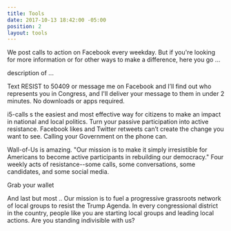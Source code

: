 ```yaml
---
title: Tools
date: 2017-10-13 18:42:00 -05:00
position: 2
layout: tools
---
```


We post calls to action on Facebook every weekday. But if you're looking for more information or for other ways to make a difference, here you go ...

description of ...

Text RESIST to 50409 or message me on Facebook and I’ll find out who represents you in Congress, and I'll deliver your message to them in under 2 minutes. No downloads or apps required.

i5-calls s the easiest and most effective way for citizens to make an impact in national and local politics. Turn your passive participation into active resistance. Facebook likes and Twitter retweets can’t create the change you want to see. Calling your Government on the phone can.


Wall-of-Us is amazing. "Our mission is to make it simply irresistible for Americans to become active participants in rebuilding our democracy." Four weekly acts of resistance--some calls, some conversations, some candidates, and some social media. 

Grab your wallet 

And last but most ..
Our mission is to fuel a progressive grassroots network of local groups to resist the Trump Agenda. In every congressional district in the country, people like you are starting local groups and leading local actions. Are you standing indivisible with us?